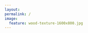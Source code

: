 ```yaml
---
layout: 
permalink: /
image:
  feature: wood-texture-1600x800.jpg
---
```

		
<div class="tiles">		
	
<div class="tile">		
  <h2 class="post-title"></h2>		
  <p class="post-excerpt"></p>		
</div><!-- /.tile -->		
		
<div class="tile">		
  <h2 class="post-title"></h2>		
  <p class="post-excerpt"></p>		
</div><!-- /.tile -->		
		
</div><!-- /.tiles --> 		
